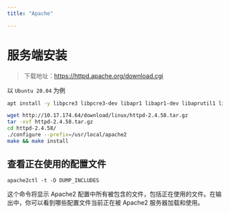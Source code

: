 ```yaml
---
title: "Apache"

---
```


# 服务端安装
> 下载地址：https://httpd.apache.org/download.cgi

以 `Ubuntu 20.04` 为例

```bash
apt install -y libpcre3 libpcre3-dev libapr1 libapr1-dev libaprutil1 libaprutil1-dev
```

```bash
wget http://10.17.174.64/download/linux/httpd-2.4.58.tar.gz
tar -xvf httpd-2.4.58.tar.gz
cd httpd-2.4.58/
./configure --prefix=/usr/local/apache2
make && make install
```

## 查看正在使用的配置文件
```shell
apache2ctl -t -D DUMP_INCLUDES
```

这个命令将显示 Apache2 配置中所有被包含的文件，包括正在使用的文件。在输出中，你可以看到哪些配置文件当前正在被 Apache2 服务器加载和使用。
